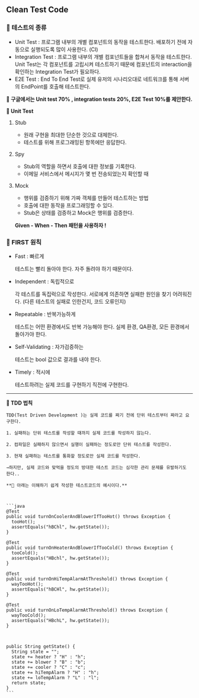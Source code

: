 ## Clean Test Code

### 🧚 테스트의 종류

- Unit Test : 프로그램 내부의 개별 컴포넌트의 동작을 테스트한다. 배포하기 전에 자동으로 실행되도록 많이 사용한다. (CI)
- Integration Test : 프로그램 내부의 개별 컴포넌트들을 합쳐서 동작을 테스트한다. Unit Test는 각 컴포넌트를 고립시켜 테스트하기 때문에 컴포넌트의 interaction을 확인하는 Integration Test가 필요하다.
- E2E Test : End To End Test로 실제 유저의 시나리오대로 네트워크를 통해 서버의 EndPoint를 호출해 테스트한다.

**💬  구글에서는 Unit test 70% , integration tests 20%, E2E Test 10%를 제안한다.**

**🐝 Unit Test** 

1. Stub
    - 원래 구현을 최대한 단순한 것으로 대체한다.
    - 테스트를 위해 프로그래밍된 항목에만 응답한다.
2. Spy
    - Stub의 역할을 하면서 호출에 대한 정보를 기록한다.
    - 이메일 서비스에서 메시지가 몇 번 전송되었는지 확인할 때
3. Mock
    - 행위를 검증하기 위해 가짜 객체를 만들어 테스트하는 방법
    - 호출에 대한 동작을 프로그래밍할 수 있다.
    - Stub은 상태를 검증하고 Mock은 행위를 검증한다.

    **Given - When - Then 패턴을 사용하자 !**

### 🧚 FIRST 원칙

- Fast : 빠르게

    테스트는 빨리 돌아야 한다. 자주 돌려야 하기 때문이다.

- Independent : 독립적으로

    각 테스트를 독집럭으로 작성한다. 서로에게 의존하면 실패한 원인을 찾기 어려워진다. (다른 테스트의 실패로 인한건지, 코드 오류인지)

- Repeatable : 반복가능하게

    테스트는 어떤 환경에서도 반복 가능해야 한다. 실제 환경, QA환경, 모든 환경에서 돌아가야 한다.

- Self-Validating : 자가검증하는

    테스트는 bool 값으로 결과를 내야 한다.

- Timely : 적시에

    테스트하려는 실제 코드를 구현하기 직전에 구현한다.
    
  
---

  **🧚 TDD 법칙**

    TDD(Test Driven Development )는 실제 코드를 짜기 전에 단위 테스트부터 짜라고 요구한다.

    1. 실패하는 단위 테스트를 작성할 때까지 실제 코드를 작성하지 않는다.

    2. 컴파일은 실패하지 않으면서 실행이 실패하는 정도로만 단위 테스트를 작성한다.

    3. 현재 실패하는 테스트를 통화할 정도로만 실제 코드를 작성한다.

    →하지만, 실제 코드와 맞먹을 정도의 방대한 테스트 코드는 심각한 관리 문제를 유발하기도 한다..

    **🧚 아래는 이해하기 쉽게 작성한 테스트코드의 예시이다.**
    
    

    ```java
    @Test
    public void turnOnCoolerAndBlowerIfTooHot() throws Exception {
      tooHot();
      assertEquals("hBChl", hw.getState()); 
    }
      
    @Test
    public void turnOnHeaterAndBlowerIfTooCold() throws Exception {
      tooCold();
      assertEquals("HBchl", hw.getState()); 
    }
     
    @Test
    public void turnOnHiTempAlarmAtThreshold() throws Exception {
      wayTooHot();
      assertEquals("hBCHl", hw.getState()); 
    }
     
    @Test
    public void turnOnLoTempAlarmAtThreshold() throws Exception {
      wayTooCold();
      assertEquals("HBchL", hw.getState()); 
    }
     

     
    public String getState() {
      String state = "";
      state += heater ? "H" : "h"; 
      state += blower ? "B" : "b"; 
      state += cooler ? "C" : "c"; 
      state += hiTempAlarm ? "H" : "h"; 
      state += loTempAlarm ? "L" : "l"; 
      return state;
    }
    ```
